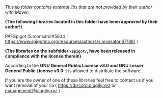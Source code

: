 _This lib folder contains external libs that are not provided by their author with Maven._

**(The following libraries located in this folder have been approved by their author!)**

PAFSpigot (Simonsator#5834 | https://www.spigotmc.org/resources/authors/simonsator.67188/ )


**(The libraries on the subfolder `/spigot/`, have been released in compliance with the license therein)**

According to the **GNU General Public License v3.0 and GNU Lesser General Public License v3.0** it is allowed to distribute the software.


If you are the owner of one of these libraries feel free to contact us if you want removal of your lib ( https://discord.plugily.xyz or management@plugily.xyz ) . 